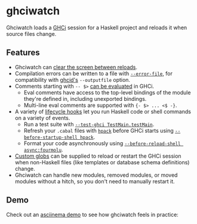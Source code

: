 # ghciwatch

Ghciwatch loads a [GHCi][ghci] session for a Haskell project and reloads it
when source files change.

[ghci]: https://downloads.haskell.org/ghc/latest/docs/users_guide/ghci.html

## Features

- Ghciwatch can [clear the screen between reloads](cli.md#--clear).
- Compilation errors can be written to a file with [`--error-file`](cli.md#--error-file), for
  compatibility with [ghcid's][ghcid] `--outputfile` option.
- Comments starting with `-- $>` [can be evaluated](comment-evaluation.md) in
  GHCi.
  - Eval comments have access to the top-level bindings of the module they're
    defined in, including unexported bindings.
  - Multi-line eval comments are supported with `{- $> ... <$ -}`.
- A variety of [lifecycle hooks](lilifecycle-hooks.md) let you run Haskell code
  or shell commands on a variety of events.
  - Run a test suite with [`--test-ghci
    TestMain.testMain`](cli.md#--test-ghci).
  - Refresh your `.cabal` files with [`hpack`][hpack] before GHCi starts using
    [`--before-startup-shell hpack`](cli.md#--before-startup-shell).
  - Format your code asynchronously using [`--before-reload-shell
    async:fourmolu`](cli.md#--before-reload-shell).
- [Custom globs](cli.md#--reload-glob) can be supplied to reload or restart the
  GHCi session when non-Haskell files (like templates or database schema
  definitions) change.
- Ghciwatch can handle new modules, removed modules, or moved modules without a
  hitch, so you don't need to manually restart it.

[ghcid]: https://github.com/ndmitchell/ghcid
[hpack]: https://github.com/sol/hpack

## Demo

Check out an [asciinema demo][asciinema] to see how ghciwatch feels in practice:

<script src="https://asciinema.org/a/659712.js" id="asciicast-659712" async="true"></script>

[asciinema]: https://asciinema.org/a/659712
